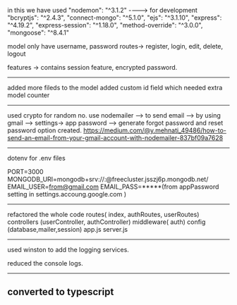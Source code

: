 

in this we have used
    "nodemon": "^3.1.2"    ----> for development
    "bcryptjs": "^2.4.3",
    "connect-mongo": "^5.1.0",
    "ejs": "^3.1.10",
    "express": "^4.19.2",
    "express-session": "^1.18.0",
    "method-override": "^3.0.0",
    "mongoose": "^8.4.1"


model only have username, password
routes-> register, login, edit, delete, logout

features -> contains session feature, encrypted password.


----------------------------------------------------------------

added more fileds to the model
added custom id field which needed extra model counter

------------------------------------------------------------------

used crypto for random no.
use nodemailer --> to send email --> by using gmail --> settings-> app password --> generate
forgot password and reset password option created.
https://medium.com/@y.mehnati_49486/how-to-send-an-email-from-your-gmail-account-with-nodemailer-837bf09a7628


--------------------------------------------------------------------

dotenv for .env files

PORT=3000
MONGODB_URI=mongodb+srv://<username>:<password>@freecluster.jsszj6p.mongodb.net/
EMAIL_USER=from@gmail.com
EMAIL_PASS=*****(from appPassword setting in settings.accoung.google.com )

--------------------------------------------------------------------

refactored the whole code 
routes( index, authRoutes, userRoutes)
controllers (userController, authController)
middleware( auth)
config (database,mailer,session)
app.js server.js

-------------------------------------------------------------------
used winston to add the logging services.

reduced the console logs. 

-------------------------------------------------------------------
converted to typescript 
-------------------------------------------------------------------